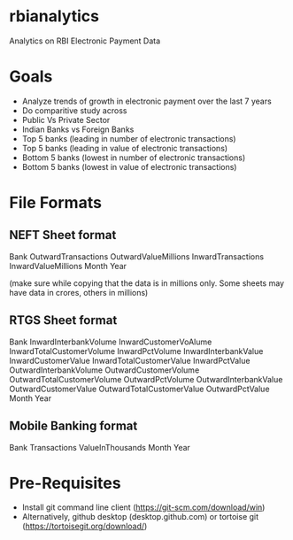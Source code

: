 # rbianalytics
Analytics on RBI Electronic Payment Data

# Goals
* Analyze trends of growth in electronic payment over the last 7 years
* Do comparitive study across 
 * Public Vs Private Sector
 * Indian Banks vs Foreign Banks
 * Top 5 banks (leading in number of electronic transactions)
 * Top 5 banks (leading in value of electronic transactions)
 * Bottom 5 banks (lowest in number of electronic transactions)
 * Bottom 5 banks (lowest in value of electronic transactions)

# File Formats 
## NEFT Sheet format
Bank	OutwardTransactions	OutwardValueMillions	InwardTransactions	InwardValueMillions	Month	Year

(make sure while copying that the data is in millions only. Some sheets may have data in crores, others in millions)

## RTGS Sheet format
Bank	InwardInterbankVolume	InwardCustomerVoAlume	InwardTotalCustomerVolume	InwardPctVolume	InwardInterbankValue	InwardCustomerValue	InwardTotalCustomerValue	InwardPctValue	OutwardInterbankVolume	OutwardCustomerVolume	OutwardTotalCustomerVolume	OutwardPctVolume	OutwardInterbankValue	OutwardCustomerValue	OutwardTotalCustomerValue	OutwardPctValue	Month	Year

## Mobile Banking format
Bank	Transactions	ValueInThousands	Month	Year


# Pre-Requisites
* Install git command line client (https://git-scm.com/download/win) 
* Alternatively, github desktop (desktop.github.com) or tortoise git (https://tortoisegit.org/download/)
